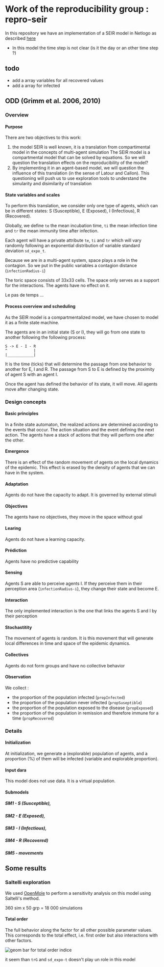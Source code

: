 # Work of the reproducibility group : repro-seir 
In this repository we have an implementation of a SEIR model in Netlogo as described [here](Repro_SEIR-1.pdf)

- In this model the time step is not clear (is it the day or an other time step ?)

## todo

- add a array variables for all recovered values
- add a array for infected

## ODD (Grimm et al. 2006, 2010)

### Overview
#### Purpose

There are two objectives to this work: 
1. the model SEIR is well known, it is a translation from compartimental model in the concepts of multi-agent simulation The SEIR model is a compartmental model that can be solved by equations. So we will question the translation effects on the reproducibility of the model?
2. By implementing it in an agent-based model, we will question the influence of this translation (in the sense of Latour and Callon). This questioning will push us to use exploration tools to understand the simularity and disimilarity of translation

#### State variables and scales

To perform this translation, we consider only one type of agents, which can be in different states: S (Susceptible), E (Exposed), I (Infectious), R (Recovered).

Globally, we define `te` the mean incubation time, `ti` the mean infection time and `tr` the mean immunity time after infection. 

Each agent will have a private attribute `te`, `ti` and `tr` which will vary randomly following an exponential distribution of variable standard deviation `sd_expo_t`.

Because we are in a multi-agent system, space plays a role in the contagion. So we put in the public variables a contagion distance (`infectionRadius-i`)

The toric space consists of 33x33 cells. The space only serves as a support for the interactions. The agents have no effect on it.

Le pas de temps ... 

#### Process overview and scheduling

As the SEIR model is a compartmentalized model, we have chosen to model it as a finite state machine. 

The agents are in an initial state (S or I), they will go from one state to another following the following process: 
```
S -> E - I - R
^            |
|____________|
```

It is the time (ticks) that will determine the passage from one behavior to another for E, I and R. The passage from S to E is defined by the proximity of agent S with an agent I.

Once the agent has defined the behavior of its state, it will move. All agents move after changing state.

### Design concepts
#### Basic principles

In a finite state automaton, the realized actions are determined according to the events that occur. The action situation and the event defining the next action. The agents have a stack of actions that they will perform one after the other.

#### Emergence

There is an effect of the random movement of agents on the local dynamics of the epidemic. This effect is erased by the density of agents that we can have in the system.

#### Adaptation

Agents do not have the capacity to adapt. It is governed by external stimuli

#### Objectives

The agents have no objectives, they move in the space without goal

#### Learing 

Agents do not have a learning capacity.

#### Prédiction

Agents have no predictive capability

#### Sensing

Agents S are able to perceive agents I. If they perceive them in their perception area (`infectionRadius-i`), they change their state and become E.

#### Interaction

The only implemented interaction is the one that links the agents S and I by their perception

#### Stochastitity

The movement of agents is random. It is this movement that will generate local differences in time and space of the epidemic dynamics.

#### Collectives

Agents do not form groups and have no collective behavior

#### Observation

We collect : 

- the proportion of the population infected (`propInfected`)
- the proportion of the population never infected (`propSuseptible`)
- the proportion of the population exposed to the disease (`propExposed`)
- the proportion of the population in remission and therefore immune for a time (`propRecovered`)

### Details
#### Initialization

At initialization, we generate a (explorable) population of agents, and a proportion (%) of them will be infected (variable and explorable proportion).

#### Input dara

This model does not use data. It is a virtual population.

#### Submodels

##### SM1 - S (Susceptible), 
##### SM2 - E (Exposed), 
##### SM3 - I (Infectious), 
##### SM4 - R (Recovered)
##### SM5 - movements

## Some results

### Saltelli exploration 

We used [OpenMole](https://openmole.org/Sensitivity.html#Saltellismethod) to perform a sensitivity analysis on this model using Saltelli's method.

360 sim x 50 grp = 18 000 simulations

#### Total order

The full behavior along the factor for all other possible parameter values. This corresponds to the total effect, i.e. first order but also interactions with other factors.

![geom bar for total order indice](./results_saltelli/img/totalOrderIndices.png)

it seem than `trG` and `sd_expo-t` doesn't play un role in this model